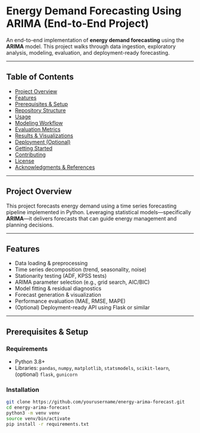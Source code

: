 # Energy Demand Forecasting Using ARIMA (End-to-End Project)

An end-to-end implementation of **energy demand forecasting** using the **ARIMA** model. This project walks through data ingestion, exploratory analysis, modeling, evaluation, and deployment-ready forecasting.

---

##  Table of Contents
- [Project Overview](#project-overview)  
- [Features](#features)  
- [Prerequisites & Setup](#prerequisites--setup)  
- [Repository Structure](#repository-structure)  
- [Usage](#usage)  
- [Modeling Workflow](#modeling-workflow)  
- [Evaluation Metrics](#evaluation-metrics)  
- [Results & Visualizations](#results--visualizations)  
- [Deployment (Optional)](#deployment-optional)  
- [Getting Started](#getting-started)  
- [Contributing](#contributing)  
- [License](#license)  
- [Acknowledgments & References](#acknowledgments--references)

---

##  Project Overview
This project forecasts energy demand using a time series forecasting pipeline implemented in Python. Leveraging statistical models—specifically **ARIMA**—it delivers forecasts that can guide energy management and planning decisions.

---

##  Features
- Data loading & preprocessing  
- Time series decomposition (trend, seasonality, noise)  
- Stationarity testing (ADF, KPSS tests)  
- ARIMA parameter selection (e.g., grid search, AIC/BIC)  
- Model fitting & residual diagnostics  
- Forecast generation & visualization  
- Performance evaluation (MAE, RMSE, MAPE)  
- (Optional) Deployment-ready API using Flask or similar

---

##  Prerequisites & Setup

### Requirements
- Python 3.8+
- Libraries: `pandas`, `numpy`, `matplotlib`, `statsmodels`, `scikit-learn`, (optional) `flask`, `gunicorn`

### Installation

```bash
git clone https://github.com/yourusername/energy-arima-forecast.git
cd energy-arima-forecast
python3 -m venv venv
source venv/bin/activate
pip install -r requirements.txt

